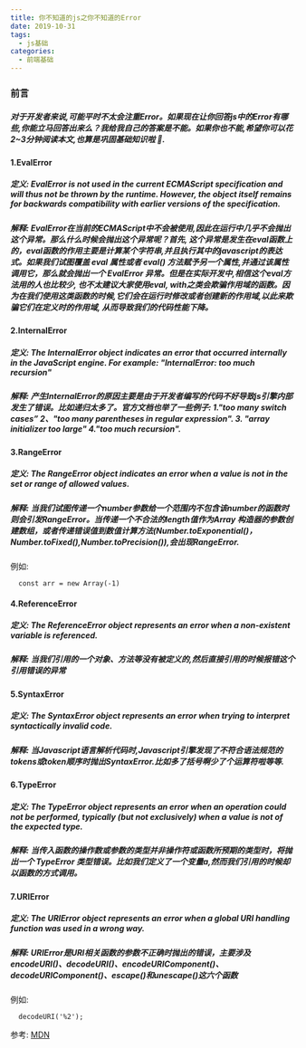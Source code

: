 ```yaml
---
title: 你不知道的js之你不知道的Error
date: 2019-10-31
tags:
  - js基础
categories:
  - 前端基础
---
```


### 前言
##### 对于开发者来说,可能平时不太会注重Error。如果现在让你回答js中的Error有哪些,你能立马回答出来么？我给我自己的答案是不能。如果你也不能,希望你可以花2~3分钟阅读本文,也算是巩固基础知识啦 🤝.

#### 1.EvalError
##### 定义: EvalError is not used in the current ECMAScript specification and will thus not be thrown by the runtime. However, the object itself remains for backwards compatibility with earlier versions of the specification.

##### 解释: EvalError在当前的ECMAScript中不会被使用,因此在运行中几乎不会抛出这个异常。那么什么时候会抛出这个异常呢？首先, 这个异常是发生在eval函数上的，eval函数的作用主要是计算某个字符串,并且执行其中的javascript的表达式。如果我们试图覆盖 eval 属性或者 eval() 方法赋予另一个属性,并通过该属性调用它，那么就会抛出一个 EvalError 异常。但是在实际开发中,相信这个eval方法用的人也比较少, 也不太建议大家使用eval, with之类会欺骗作用域的函数。因为在我们使用这类函数的时候,它们会在运行时修改或者创建新的作用域,以此来欺骗它们在定义时的作用域, 从而导致我们的代码性能下降。

#### 2.InternalError
##### 定义: The InternalError object indicates an error that occurred internally in the JavaScript engine. For example: "InternalError: too much recursion"

##### 解释: 产生InternalError的原因主要是由于开发者编写的代码不好导致js引擎内部发生了错误。比如递归太多了。官方文档也举了一些例子: 1."too many switch cases” 2、"too many parentheses in regular expression". 3. "array initializer too large" 4."too much recursion".

#### 3.RangeError
##### 定义: The RangeError object indicates an error when a value is not in the set or range of allowed values.

##### 解释: 当我们试图传递一个number参数给一个范围内不包含该number的函数时则会引发RangeError。当传递一个不合法的length值作为Array 构造器的参数创建数组，或者传递错误值到数值计算方法(Number.toExponential()，Number.toFixed(),Number.toPrecision()),会出现RangeError.
例如:
```
  const arr = new Array(-1)
```

#### 4.ReferenceError
##### 定义: The ReferenceError object represents an error when a non-existent variable is referenced.

##### 解释: 当我们引用的一个对象、方法等没有被定义的,然后直接引用的时候报错这个引用错误的异常


#### 5.SyntaxError
##### 定义: The SyntaxError object represents an error when trying to interpret syntactically invalid code.
##### 解释: 当Javascript语言解析代码时,Javascript引擎发现了不符合语法规范的tokens或token顺序时抛出SyntaxError.比如多了括号啊少了个运算符啦等等.


#### 6.TypeError
##### 定义: The TypeError object represents an error when an operation could not be performed, typically (but not exclusively) when a value is not of the expected type.
##### 解释: 当传入函数的操作数或参数的类型并非操作符或函数所预期的类型时，将抛出一个 TypeError 类型错误。比如我们定义了一个变量a,然而我们引用的时候却以函数的方式调用。

#### 7.URIError
##### 定义: The URIError object represents an error when a global URI handling function was used in a wrong way.
##### 解释: URIError是URI相关函数的参数不正确时抛出的错误，主要涉及encodeURI()、decodeURI()、encodeURIComponent()、decodeURIComponent()、escape()和unescape()这六个函数

例如:
```
  decodeURI('%2');
```

参考: [MDN](https://developer.mozilla.org/)